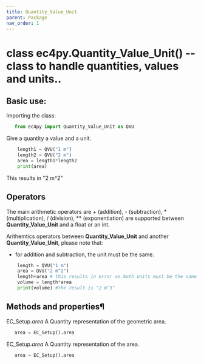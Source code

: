 ```yaml
---
title: Quantity_Value_Unit
parent: Package
nav_order: 1
---
```



# class ec4py.Quantity_Value_Unit() -- class to handle quantities, values and units.. 

## Basic use:
Importing the class:
```python
   from ec4py import Quantity_Value_Unit as QVU
```

Give a quantity a value and a unit.
```python
    length1 = QVU("1 m")
    length2 = QVU("2 m")
    area = length1*length2
    print(area)
```
This results in "2 m^2"

## Operators
The main arithmetic operators are + (addition), - (subtraction), * (multiplication), / (division), ** (exponentiation) are supported between **Quantity_Value_Unit** and a float or an int.

Arithemtics operators between **Quantity_Value_Unit** and another **Quantity_Value_Unit**, please note that:
- for addition and subtraction, the unit must be the same. 
```python
    length = QVU("1 m")
    area = QVU("2 m^2")
    length+area # this results in error as both units must be the same.
    volume = length*area
    print(volume) #the result is "2 m^3"
```


## Methods and properties¶


EC_Setup.*area*
A Quantity representation of the geometric area.
```python
   area = EC_Setup().area
```

EC_Setup.*area*
A Quantity representation of the area.
```python
   area = EC_Setup().area
```
